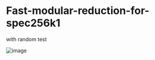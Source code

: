 # Fast-modular-reduction-for-spec256k1
with random test

![image](https://user-images.githubusercontent.com/53184086/202046720-5ce51eea-74bc-4606-a7f9-bdeebedc6531.png)
